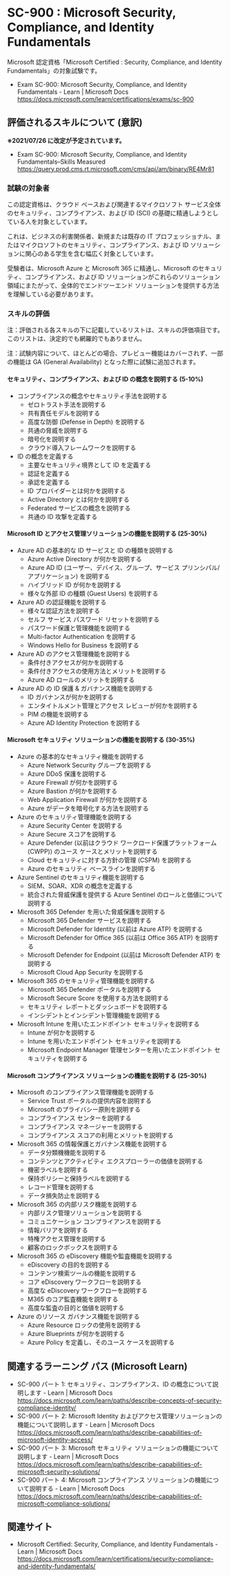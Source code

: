 # SC-900 : Microsoft Security, Compliance, and Identity Fundamentals
Microsoft 認定資格「Microsoft Certified : Security, Compliance, and Identity Fundamentals」の対象試験です。

- Exam SC-900: Microsoft Security, Compliance, and Identity Fundamentals - Learn | Microsoft Docs  
https://docs.microsoft.com/learn/certifications/exams/sc-900

## 評価されるスキルについて (意訳)
**※2021/07/26 に改定が予定されています。**
- Exam SC-900: Microsoft Security, Compliance, and Identity Fundamentals–Skills Measured  
https://query.prod.cms.rt.microsoft.com/cms/api/am/binary/RE4Mr81

### 試験の対象者
この認定資格は、クラウド ベースおよび関連するマイクロソフト サービス全体のセキュリティ、コンプライアンス、および ID (SCI) の基礎に精通しようとしている人を対象としています。

これは、ビジネスの利害関係者、新規または既存の IT プロフェッショナル、またはマイクロソフトのセキュリティ、コンプライアンス、および ID ソリューションに関心のある学生を含む幅広く対象としています。

受験者は、Microsoft Azure と Microsoft 365 に精通し、Microsoft のセキュリティ、コンプライアンス、および ID ソリューションがこれらのソリューション領域にまたがって、全体的でエンドツーエンド ソリューションを提供する方法を理解している必要があります。

### スキルの評価
注：評価される各スキルの下に記載しているリストは、スキルの評価項目です。このリストは、決定的でも網羅的でもありません。

注：試験内容について、ほとんどの場合、プレビュー機能はカバーされず、一部の機能は GA (General Availability) となった際に試験に追加されます。

#### セキュリティ、コンプライアンス、および ID の概念を説明する (5-10%)
- コンプライアンスの概念やセキュリティ手法を説明する
  - ゼロトラスト手法を説明する
  - 共有責任モデルを説明する
  - 高度な防御 (Defense in Depth) を説明する
  - 共通の脅威を説明する
  - 暗号化を説明する
  - クラウド導入フレームワークを説明する
- ID の概念を定義する
  - 主要なセキュリティ境界として ID を定義する
  - 認証を定義する
  - 承認を定義する
  - ID プロバイダーとは何かを説明する
  - Active Directory とは何かを説明する
  - Federated サービスの概念を説明する
  - 共通の ID 攻撃を定義する
#### Microsoft ID とアクセス管理ソリューションの機能を説明する (25-30%)
- Azure AD の基本的な ID サービスと ID の種類を説明する
  - Azure Active Directory が何かを説明する
  - Azure AD ID (ユーザー、デバイス、グループ、サービス プリンシパル/アプリケーション) を説明する
  - ハイブリッド ID が何かを説明する
  - 様々な外部 ID の種類 (Guest Users) を説明する
- Azure AD の認証機能を説明する
  - 様々な認証方法を説明する
  - セルフ サービス パスワード リセットを説明する
  - パスワード保護と管理機能を説明する
  - Multi-factor Authentication を説明する
  - Windows Hello for Business を説明する
- Azure AD のアクセス管理機能を説明する
  - 条件付きアクセスが何かを説明する
  - 条件付きアクセスの使用方法とメリットを説明する
  - Azure AD ロールのメリットを説明する
- Azure AD の ID 保護 & ガバナンス機能を説明する
  - ID ガバナンスが何かを説明する
  - エンタイトルメント管理とアクセス レビューが何かを説明する
  - PIM の機能を説明する
  - Azure AD Identity Protection を説明する
#### Microsoft セキュリティ ソリューションの機能を説明する (30-35%)
- Azure の基本的なセキュリティ機能を説明する
  - Azure Network Security グループを説明する
  - Azure DDoS 保護を説明する
  - Azure Firewall が何かを説明する
  - Azure Bastion が何かを説明する
  - Web Application Firewall が何かを説明する
  - Azure がデータを暗号化する方法を説明する
- Azure のセキュリティ管理機能を説明する
  - Azure Security Center を説明する
  - Azure Secure スコアを説明する
  - Azure Defender (以前はクラウド ワークロード保護プラットフォーム (CWPP)) のユース ケースとメリットを説明する
  - Cloud セキュリティに対する方針の管理 (CSPM) を説明する
  - Azure のセキュリティ ベースラインを説明する
- Azure Sentinel のセキュリティ機能を説明する
  - SIEM、SOAR、XDR の概念を定義する
  - 統合された脅威保護を提供する Azure Sentinel のロールと価値について説明する
- Microsoft 365 Defender を用いた脅威保護を説明する
  - Microsoft 365 Defender サービスを説明する
  - Microsoft Defender for Identity (以前は Azure ATP) を説明する
  - Microsoft Defender for Office 365 (以前は Office 365 ATP) を説明する
  - Microsoft Defender for Endpoint (以前は Microsoft Defender ATP) を説明する
  - Microsoft Cloud App Security を説明する
- Microsoft 365 のセキュリティ管理機能を説明する
  - Microsoft 365 Defender ポータルを説明する
  - Microsoft Secure Score を使用する方法を説明する
  - セキュリティ レポートとダッシュボードを説明する
  - インシデントとインシデント管理機能を説明する
- Microsoft Intune を用いたエンドポイント セキュリティを説明する
  - Intune が何かを説明する
  - Intune を用いたエンドポイント セキュリティを説明する
  - Microsoft Endpoint Manager 管理センターを用いたエンドポイント セキュリティを説明する
#### Microsoft コンプライアンス ソリューションの機能を説明する (25-30%)
- Microsoft のコンプライアンス管理機能を説明する
  - Service Trust ポータルの提供内容を説明する
  - Microsoft のプライバシー原則を説明する
  - コンプライアンス センターを説明する
  - コンプライアンス マネージャーを説明する
  - コンプライアンス スコアの利用とメリットを説明する
- Microsoft 365 の情報保護とガバナンス機能を説明する
  - データ分類機機能を説明する
  - コンテンツとアクティビティ エクスプローラーの価値を説明する
  - 機密ラベルを説明する
  - 保持ポリシーと保持ラベルを説明する
  - レコード管理を説明する
  - データ損失防止を説明する
- Microsoft 365 の内部リスク機能を説明する
  - 内部リスク管理ソリューションを説明する
  - コミュニケーション コンプライアンスを説明する
  - 情報バリアを説明する
  - 特権アクセス管理を説明する
  - 顧客のロックボックスを説明する
- Microsoft 365 の eDiscovery 機能や監査機能を説明する
  - eDiscovery の目的を説明する
  - コンテンツ検索ツールの機能を説明する
  - コア eDiscovery ワークフローを説明する
  - 高度な eDiscovery ワークフローを説明する
  - M365 のコア監査機能を説明する
  - 高度な監査の目的と価値を説明する
- Azure のリソース ガバナンス機能を説明する
  - Azure Resource ロックの使用を説明する
  - Azure Blueprints が何かを説明する
  - Azure Policy を定義し、そのユース ケースを説明する

## 関連するラーニング パス (Microsoft Learn)
- SC-900 パート 1: セキュリティ、コンプライアンス、ID の概念について説明します - Learn | Microsoft Docs  
https://docs.microsoft.com/learn/paths/describe-concepts-of-security-compliance-identity/
- SC-900 パート 2: Microsoft Identity およびアクセス管理ソリューションの機能について説明します - Learn | Microsoft Docs  
https://docs.microsoft.com/learn/paths/describe-capabilities-of-microsoft-identity-access/
- SC-900 パート 3: Microsoft セキュリティ ソリューションの機能について説明します - Learn | Microsoft Docs  
https://docs.microsoft.com/learn/paths/describe-capabilities-of-microsoft-security-solutions/
- SC-900 パート 4: Microsoft コンプライアンス ソリューションの機能について説明する - Learn | Microsoft Docs  
https://docs.microsoft.com/learn/paths/describe-capabilities-of-microsoft-compliance-solutions/

## 関連サイト
- Microsoft Certified: Security, Compliance, and Identity Fundamentals - Learn | Microsoft Docs  
https://docs.microsoft.com/learn/certifications/security-compliance-and-identity-fundamentals/
